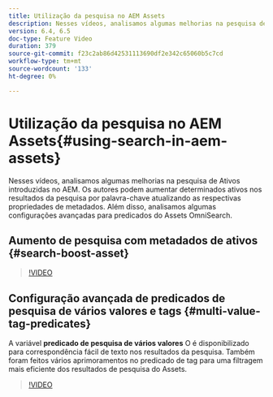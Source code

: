 ```yaml
---
title: Utilização da pesquisa no AEM Assets
description: Nesses vídeos, analisamos algumas melhorias na pesquisa de Ativos introduzidas no AEM. Os autores podem aumentar determinados ativos nos resultados da pesquisa por palavra-chave atualizando as respectivas propriedades de metadados. Além disso, analisamos algumas configurações avançadas para predicados do Assets OmniSearch.
version: 6.4, 6.5
doc-type: Feature Video
duration: 379
source-git-commit: f23c2ab86d42531113690df2e342c65060b5c7cd
workflow-type: tm+mt
source-wordcount: '133'
ht-degree: 0%

---
```



# Utilização da pesquisa no AEM Assets{#using-search-in-aem-assets}

Nesses vídeos, analisamos algumas melhorias na pesquisa de Ativos introduzidas no AEM. Os autores podem aumentar determinados ativos nos resultados da pesquisa por palavra-chave atualizando as respectivas propriedades de metadados. Além disso, analisamos algumas configurações avançadas para predicados do Assets OmniSearch.

## Aumento de pesquisa com metadados de ativos {#search-boost-asset}

>[!VIDEO](https://video.tv.adobe.com/v/16766?quality=12&learn=on)

## Configuração avançada de predicados de pesquisa de vários valores e tags {#multi-value-tag-predicates}

A variável **predicado de pesquisa de vários valores** O é disponibilizado para correspondência fácil de texto nos resultados da pesquisa. Também foram feitos vários aprimoramentos no predicado de tag para uma filtragem mais eficiente dos resultados de pesquisa do Assets.

>[!VIDEO](https://video.tv.adobe.com/v/16457?quality=12&learn=on)
